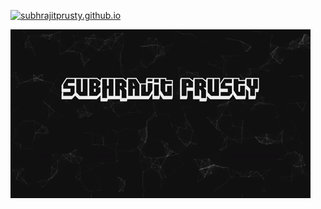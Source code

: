 [![subhrajitprusty.github.io](https://img.shields.io/badge/subhrajit-prusty-blue.svg?longCache=true&style=for-the-badge)](https://subhrajitprusty.github.io)

![Screenshot](./screenshot.gif)
